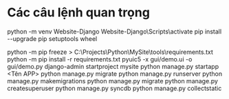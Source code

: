 # Các câu lệnh quan trọng

python -m venv Website-Django
Website-Django\Scripts\activate
pip install --upgrade pip setuptools wheel

python -m pip freeze > C:\Projects\Python\MySite\tools\requirements.txt
python -m pip install -r requirements.txt
pyuic5 -x gui/demo.ui -o gui/demo.py
django-admin startproject mysite
python manage.py startapp <Tên APP>
python manage.py migrate
python manage.py runserver
python manage.py makemigrations
python manage.py migrate
python manage.py createsuperuser
python manage.py syncdb
python manage.py collectstatic
